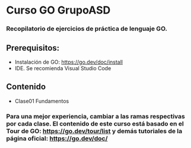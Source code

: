 # Curso GO GrupoASD

### Recopilatorio de ejercicios de práctica de lenguaje GO. 

## Prerequisitos:

* Instalación de GO: https://go.dev/doc/install
* IDE. Se recomienda Visual Studio Code

## Contenido
 * Clase01 Fundamentos

### Para una mejor experiencia, cambiar a las ramas respectivas por cada clase. El contenido de este curso está basado en el Tour de GO: https://go.dev/tour/list y demás tutoriales de la página oficial: https://go.dev/doc/